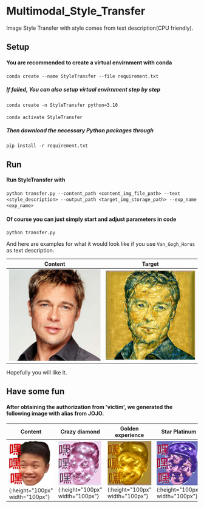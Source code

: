 # Multimodal_Style_Transfer
Image Style Transfer with style comes from text description(CPU friendly).

## Setup

#### You are recommended to create a virtual envirnment with conda

```shell script
conda create --name StyleTransfer --file requirement.txt
```

##### If failed, You can also setup virtual envirnment step by step

```shell script
conda create -n StyleTransfer python=3.10

conda activate StyleTransfer
```

##### Then download the necessary Python packages through

```shell script
pip install -r requirement.txt
```

## Run

#### Run StyleTransfer with

```shell script
python transfer.py --content_path <content_img_file_path> --text <style_description> --output_path <target_img_storage_path> --exp_name <exp_name>
```

#### Of course you can just simply start and adjust parameters in code

```
python transfer.py
```

And here are examples for what it would look like if you use `Van_Gogh_Horus` as text description.

Content          |  Target
:-------------------------:|:-------------------------:
![](./data/face2.jpeg)  |  ![](./outputs/test/Van_Gogh_Horus_face2_exp1.jpg)

Hopefully you will like it.

## Have some fun

#### After obtaining the authorization from 'victim', we generated the following image with alias from JOJO.

|   Content     |   Crazy diamond   |   Golden experience   |   Star Platinum   |
|---------------|-------------------|-----------------------|-------------------|
![](./data/head.jpg){:height="100px" width="100px"}|![](./outputs/JOJO_special/Crazy_diamond_head_exp1.jpg){:height="100px" width="100px"}|![](./outputs/JOJO_special/Golden_experience_head_exp1.jpg){:height="100px" width="100px"}|![](./outputs/JOJO_special/Star_Platinum_head_exp1.jpg){:height="100px" width="100px"}

